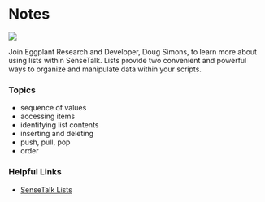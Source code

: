 # Notes

[![](https://img.shields.io/badge/YouTube-14m%2001s-FF0000?logo=youtube)](https://youtu.be/RfuMtRyaPFM)

Join Eggplant Research and Developer, Doug Simons, to learn more about using lists within SenseTalk. Lists provide two convenient and powerful ways to organize and manipulate data within your scripts.

### Topics
- sequence of values
- accessing items
- identifying list contents
- inserting and deleting
- push, pull, pop
- order

### Helpful Links
- [SenseTalk Lists](https://docs.eggplantsoftware.com/studio/stk-lists/)